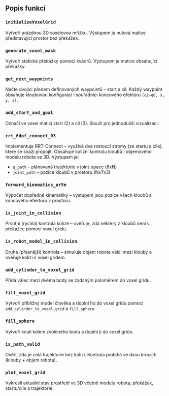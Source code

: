 ## Popis funkcí

### `initializeVoxelGrid`
Vytvoří prázdnou 3D voxelovou mřížku. Výstupem je nulová matice představující prostor bez překážek.

### `generate_voxel_mask`
Vytvoří statické překážky pomocí kvádrů. Výstupem je matice obsahující překážky.

### `get_next_waypoints`
Načte dvojici předem definovaných waypointů – start a cíl. Každý waypoint obsahuje kloubovou konfiguraci i souřadnici koncového efektoru `[q1–q6, x, y, z]`.

### `add_start_and_goal`
Označí ve voxel matici start (2) a cíl (3). Slouží pro jednodušší vizualizaci.

### `rrt_6dof_connect_03`
Implementuje RRT-Connect – využívá dva rostoucí stromy (ze startu a cíle), které se snaží propojit. Obsahuje kolizní kontrolu kloubů i objemového modelu robota ve 3D. Výstupem je:
- `q_path` – plánovaná trajektorie v joint-space (6xN)
- `joint_path` – pozice kloubů v prostoru (Nx7x3)

### `forward_kinematics_ur5e`
Výpočet dopředné kinematiky – výstupem jsou pozice všech kloubů a koncového efektoru v prostoru.

### `is_joint_in_collision`
Prvotní (rychlá) kontrola kolize – ověřuje, zda některý z kloubů není v překážce pomocí voxel gridu.

### `is_robot_model_in_collision`
Druhá (přesnější) kontrola – simuluje objem robota válci mezi klouby a ověřuje kolizi s voxel gridem.

### `add_cylinder_to_voxel_grid`
Přidá válec mezi dvěma body se zadaným poloměrem do voxel gridu.

### `fill_voxel_grid`
Vytvoří přibližný model člověka a doplní ho do voxel gridu pomocí `add_cylinder_to_voxel_grid` a `fill_sphere`.

### `fill_sphere`
Vytvoří kouli kolem zvoleného bodu a doplní ji do voxel gridu.

### `is_path_valid`
Ověří, zda je celá trajektorie bez kolizí. Kontrola probíhá ve dvou krocích (klouby + objem robota).

### `plot_voxel_grid`
Vykreslí aktuální stav prostředí ve 3D včetně modelu robota, překážek, startu/cíle a trajektorie.

